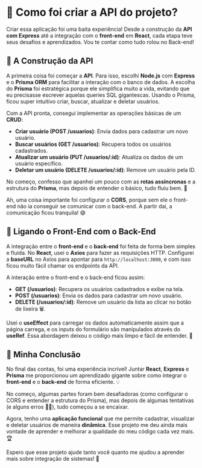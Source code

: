 # 🚀 Como foi criar a API do projeto?

Criar essa aplicação foi uma baita experiência! Desde a construção da **API com Express** até a integração com o **front-end** em **React**, cada etapa teve seus desafios e aprendizados. Vou te contar como tudo rolou no Back-end!

## 🔧 **A Construção da API**

A primeira coisa foi começar a **API**. Para isso, escolhi **Node.js** com **Express** e o **Prisma ORM** para facilitar a interação com o banco de dados. A escolha do **Prisma** foi estratégica porque ele simplifica muito a vida, evitando que eu precisasse escrever aquelas queries SQL gigantescas. Usando o Prisma, ficou super intuitivo criar, buscar, atualizar e deletar usuários. 

Com a API pronta, consegui implementar as operações básicas de um **CRUD**:

- **Criar usuário (POST /usuarios)**: Envia dados para cadastrar um novo usuário.
- **Buscar usuários (GET /usuarios)**: Recupera todos os usuários cadastrados.
- **Atualizar um usuário (PUT /usuarios/:id)**: Atualiza os dados de um usuário específico.
- **Deletar um usuário (DELETE /usuarios/:id)**: Remove um usuário pela ID.

No começo, confesso que apanhei um pouco com as **rotas assíncronas** e a estrutura do **Prisma**, mas depois de entender o básico, tudo fluiu bem. 🌊

Ah, uma coisa importante foi configurar o **CORS**, porque sem ele o front-end não ia conseguir se comunicar com o back-end. A partir daí, a comunicação ficou tranquila! 😅

## 🔗 **Ligando o Front-End com o Back-End**

A integração entre o **front-end** e o **back-end** foi feita de forma bem simples e fluida. No **React**, usei o **Axios** para fazer as requisições HTTP. Configurei a **baseURL** no Axios para apontar para `http://localhost:3000`, e com isso ficou muito fácil chamar os endpoints da API.

A interação entre o front-end e o back-end ficou assim:

- **GET (/usuarios)**: Recupera os usuários cadastrados e exibe na tela.
- **POST (/usuarios)**: Envia os dados para cadastrar um novo usuário.
- **DELETE (/usuarios/:id)**: Remove um usuário da lista ao clicar no botão de lixeira 🗑️.

Usei o **useEffect** para carregar os dados automaticamente assim que a página carrega, e os inputs do formulário são manipulados através do **useRef**. Essa abordagem deixou o código mais limpo e fácil de entender. 🧹

## 📌 **Minha Conclusão**

No final das contas, foi uma experiência incrível! Juntar **React**, **Express** e **Prisma** me proporcionou um aprendizado gigante sobre como integrar o **front-end** e o **back-end** de forma eficiente. 💡

No começo, algumas partes foram bem desafiadoras (como configurar o CORS e entender a estrutura do Prisma), mas depois de algumas tentativas (e alguns erros 🤷‍♂️), tudo começou a se encaixar.

Agora, tenho uma **aplicação funcional** que me permite cadastrar, visualizar e deletar usuários de maneira **dinâmica**. Esse projeto me deu ainda mais vontade de aprender e melhorar a qualidade do meu código cada vez mais. 🏆


Espero que esse projeto ajude tanto você quanto me ajudou a aprender mais sobre integração de sistemas! 🚀


